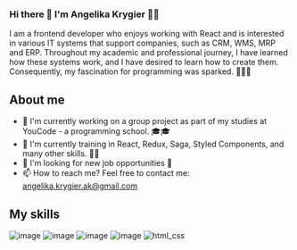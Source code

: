 ### Hi there 👋 I'm Angelika Krygier 🙍‍♀️

I am a frontend developer who enjoys working with React and is interested in various IT systems that support companies, such as CRM, WMS, MRP and ERP. Throughout my academic and professional journey, I have learned how these systems work, and I have desired to learn how to create them. Consequently, my fascination for programming was sparked. 🧗‍♀️🥳


## About me 

- 🔭 I'm currently working on a group project as part of my studies at YouCode - a programming school. 🎓🎓
- 🌱 I'm currently training in React, Redux, Saga, Styled Components, and many other skills. 💪💪
- 👯 I'm looking for new job opportunities 🤝
- 📫 How to reach me? Feel free to contact me: angelika.krygier.ak@gmail.com


## My skills

![image](https://user-images.githubusercontent.com/123166327/233979930-fc0b09b1-f059-4844-988a-cddd5b974c7b.png)
![image](https://user-images.githubusercontent.com/123166327/233977961-661ac317-95e0-44b3-b860-337762813e02.png)
![image](https://user-images.githubusercontent.com/123166327/233978458-829982a8-ec33-4a48-b28c-794500d2891b.png)
![image](https://user-images.githubusercontent.com/123166327/233978756-c17b22e2-f0d1-4222-b02f-9fcca1b8b520.png)
![html_css](https://github.com/AngelikaKrygier/AngelikaKrygier/assets/123166327/7d037d4d-56a2-453f-9af0-711069a03d32)


<!--
**AngelikaKrygier/AngelikaKrygier** is a ✨ _special_ ✨ repository because its `README.md` (this file) appears on your GitHub profile.
